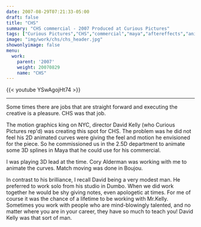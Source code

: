 ```yaml
---
date: 2007-08-29T07:21:33-05:00
draft: false
title: "CHS"
summary: "CHS commercial - 2007 Produced at Curious Pictures"
tags: ["Curious Pictures","CHS","commercial","maya","aftereffects","animation"]
image: "img/work/chs/chs_header.jpg"
showonlyimage: false
menu:
  work:
    parent: '2007'
    weight: 20070829
    name: "CHS"
---
```


{{< youtube YSwAgojHt74 >}}

---


Some times there are jobs that are straight forward and executing the creative is a pleasure. CHS was that job.

The motion graphics king on NYC, director David Kelly (who Curious Pictures rep'd) was creating this spot for CHS. The problem was he did not feel his 2D animated curves were giving the feel and motion he envisioned for the piece. So he commissioned us in the 2.5D department to animate some 3D splines in Maya that he could use for his commercial.

I was playing 3D lead at the time. Cory Alderman was working with me to animate the curves. Match moving was done in Boujou.

In contrast to his brilliance, I recall David being a very modest man. He preferred to work solo from his studio in Dumbo. When we did work together he would be shy giving notes, even apologetic at times. For me of course it was the chance of a lifetime to be working with Mr.Kelly. Sometimes you work with people who are mind-blowingly talented, and no matter where you are in your career, they have so much to teach you! David Kelly was that sort of man.
